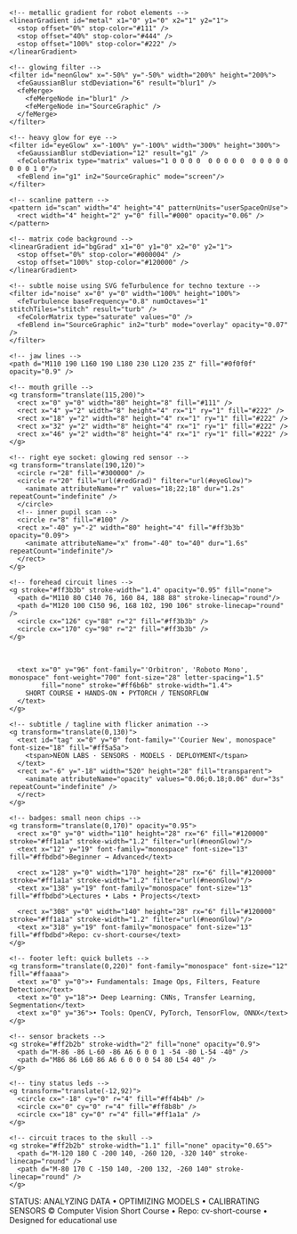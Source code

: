 <!-- README.svg: Neon-Red "Skynet" / T-800 inspired header for a Computer Vision Short Course repository
     Drop this file into your repository and reference it from README.md with:
     ![header](./README.svg)
-->

<svg xmlns="http://www.w3.org/2000/svg" viewBox="0 0 1200 420" width="1200" height="420" role="img" aria-labelledby="titleDesc">
  <title id="titleDesc">Computer Vision Short Course — Neon Red Skynet header</title>

  <defs>
    <!-- neon red gradients -->
    <linearGradient id="redGrad" x1="0" y1="0" x2="1" y2="1">
      <stop offset="0%" stop-color="#ff2b2b" />
      <stop offset="50%" stop-color="#ff0000" />
      <stop offset="100%" stop-color="#8b0000" />
    </linearGradient>

    <!-- metallic gradient for robot elements -->
    <linearGradient id="metal" x1="0" y1="0" x2="1" y2="1">
      <stop offset="0%" stop-color="#111" />
      <stop offset="40%" stop-color="#444" />
      <stop offset="100%" stop-color="#222" />
    </linearGradient>

    <!-- glowing filter -->
    <filter id="neonGlow" x="-50%" y="-50%" width="200%" height="200%">
      <feGaussianBlur stdDeviation="6" result="blur1" />
      <feMerge>
        <feMergeNode in="blur1" />
        <feMergeNode in="SourceGraphic" />
      </feMerge>
    </filter>

    <!-- heavy glow for eye -->
    <filter id="eyeGlow" x="-100%" y="-100%" width="300%" height="300%">
      <feGaussianBlur stdDeviation="12" result="g1" />
      <feColorMatrix type="matrix" values="1 0 0 0 0  0 0 0 0 0  0 0 0 0 0  0 0 0 1 0"/>
      <feBlend in="g1" in2="SourceGraphic" mode="screen"/>
    </filter>

    <!-- scanline pattern -->
    <pattern id="scan" width="4" height="4" patternUnits="userSpaceOnUse">
      <rect width="4" height="2" y="0" fill="#000" opacity="0.06" />
    </pattern>

    <!-- matrix code background -->
    <linearGradient id="bgGrad" x1="0" y1="0" x2="0" y2="1">
      <stop offset="0%" stop-color="#000004" />
      <stop offset="100%" stop-color="#120000" />
    </linearGradient>

    <!-- subtle noise using SVG feTurbulence for techno texture -->
    <filter id="noise" x="0" y="0" width="100%" height="100%">
      <feTurbulence baseFrequency="0.8" numOctaves="1" stitchTiles="stitch" result="turb" />
      <feColorMatrix type="saturate" values="0" />
      <feBlend in="SourceGraphic" in2="turb" mode="overlay" opacity="0.07" />
    </filter>

  </defs>

  <!-- background -->
  <rect width="100%" height="100%" fill="url(#bgGrad)" />
  <rect width="100%" height="100%" fill="url(#scan)" opacity="0.12" />

  <!-- subtle grid to suggest blueprint / machine -->
  <g opacity="0.12">
    <g stroke="#ff0000" stroke-width="0.6">
      <!-- fine horizontal lines -->
      <path d="M40 60 H1160" />
      <path d="M40 120 H1160" />
      <path d="M40 180 H1160" />
      <path d="M40 240 H1160" />
      <path d="M40 300 H1160" />
    </g>
  </g>

  <!-- left: stylized T-800 inspired skull / sensor cluster -->
  <g transform="translate(60,60) scale(0.9)">
    <!-- skull base -->
    <g filter="url(#noise)">
      <path d="M150 40 C 120 40, 80 60, 70 110 C 60 160, 80 270, 150 300 C 220 270, 240 160, 230 110 C 220 60, 180 40, 150 40 Z"
            fill="url(#metal)" stroke="#1a1a1a" stroke-width="2"/>
    </g>

    <!-- jaw lines -->
    <path d="M110 190 L160 190 L180 230 L120 235 Z" fill="#0f0f0f" opacity="0.9" />

    <!-- mouth grille -->
    <g transform="translate(115,200)">
      <rect x="0" y="0" width="80" height="8" fill="#111" />
      <rect x="4" y="2" width="8" height="4" rx="1" ry="1" fill="#222" />
      <rect x="18" y="2" width="8" height="4" rx="1" ry="1" fill="#222" />
      <rect x="32" y="2" width="8" height="4" rx="1" ry="1" fill="#222" />
      <rect x="46" y="2" width="8" height="4" rx="1" ry="1" fill="#222" />
    </g>

    <!-- right eye socket: glowing red sensor -->
    <g transform="translate(190,120)">
      <circle r="28" fill="#300000" />
      <circle r="20" fill="url(#redGrad)" filter="url(#eyeGlow)">
        <animate attributeName="r" values="18;22;18" dur="1.2s" repeatCount="indefinite" />
      </circle>
      <!-- inner pupil scan -->
      <circle r="8" fill="#100" />
      <rect x="-40" y="-2" width="80" height="4" fill="#ff3b3b" opacity="0.09">
        <animate attributeName="x" from="-40" to="40" dur="1.6s" repeatCount="indefinite"/>
      </rect>
    </g>

    <!-- forehead circuit lines -->
    <g stroke="#ff3b3b" stroke-width="1.4" opacity="0.95" fill="none">
      <path d="M110 80 C140 76, 160 84, 188 88" stroke-linecap="round"/>
      <path d="M120 100 C150 96, 168 102, 190 106" stroke-linecap="round" />
      <circle cx="126" cy="88" r="2" fill="#ff3b3b" />
      <circle cx="170" cy="98" r="2" fill="#ff3b3b" />
    </g>
  </g>

  <!-- repo title: neon text -->
  <g transform="translate(360,70)">
    <g filter="url(#neonGlow)">
      <text x="0" y="40" font-family="'Orbitron', 'Roboto Mono', monospace" font-weight="700" font-size="42" letter-spacing="2"
            fill="none" stroke="url(#redGrad)" stroke-width="1.8" style="mix-blend-mode:screen;">
        COMPUTER VISION
      </text>

      <text x="0" y="96" font-family="'Orbitron', 'Roboto Mono', monospace" font-weight="700" font-size="28" letter-spacing="1.5"
            fill="none" stroke="#ff6b6b" stroke-width="1.4">
        SHORT COURSE • HANDS-ON • PYTORCH / TENSORFLOW
      </text>
    </g>

    <!-- subtitle / tagline with flicker animation -->
    <g transform="translate(0,130)">
      <text id="tag" x="0" y="0" font-family="'Courier New', monospace" font-size="18" fill="#ff5a5a">
        <tspan>NEON LABS · SENSORS · MODELS · DEPLOYMENT</tspan>
      </text>
      <rect x="-6" y="-18" width="520" height="28" fill="transparent">
        <animate attributeName="opacity" values="0.06;0.18;0.06" dur="3s" repeatCount="indefinite" />
      </rect>
    </g>

    <!-- badges: small neon chips -->
    <g transform="translate(0,170)" opacity="0.95">
      <rect x="0" y="0" width="110" height="28" rx="6" fill="#120000" stroke="#ff1a1a" stroke-width="1.2" filter="url(#neonGlow)"/>
      <text x="12" y="19" font-family="monospace" font-size="13" fill="#ffbdbd">Beginner → Advanced</text>

      <rect x="128" y="0" width="170" height="28" rx="6" fill="#120000" stroke="#ff1a1a" stroke-width="1.2" filter="url(#neonGlow)"/>
      <text x="138" y="19" font-family="monospace" font-size="13" fill="#ffbdbd">Lectures • Labs • Projects</text>

      <rect x="308" y="0" width="140" height="28" rx="6" fill="#120000" stroke="#ff1a1a" stroke-width="1.2" filter="url(#neonGlow)"/>
      <text x="318" y="19" font-family="monospace" font-size="13" fill="#ffbdbd">Repo: cv-short-course</text>
    </g>

    <!-- footer left: quick bullets -->
    <g transform="translate(0,220)" font-family="monospace" font-size="12" fill="#ffaaaa">
      <text x="0" y="0">• Fundamentals: Image Ops, Filters, Feature Detection</text>
      <text x="0" y="18">• Deep Learning: CNNs, Transfer Learning, Segmentation</text>
      <text x="0" y="36">• Tools: OpenCV, PyTorch, TensorFlow, ONNX</text>
    </g>
  </g>

  <!-- right: schematic camera / sensor / circuit motif -->
  <g transform="translate(870,60)">
    <!-- camera lens -->
    <circle cx="0" cy="0" r="60" fill="#060606" stroke="#330000" stroke-width="2" />
    <circle cx="0" cy="0" r="46" fill="url(#redGrad)" opacity="0.14" />
    <circle cx="0" cy="0" r="32" fill="#0a0a0a" stroke="#220000" stroke-width="1" />
    <circle cx="0" cy="0" r="12" fill="#ff2b2b" filter="url(#eyeGlow)">
      <animate attributeName="r" values="10;14;10" dur="1.6s" repeatCount="indefinite" />
    </circle>

    <!-- sensor brackets -->
    <g stroke="#ff2b2b" stroke-width="2" fill="none" opacity="0.9">
      <path d="M-86 -86 L-60 -86 A6 6 0 0 1 -54 -80 L-54 -40" />
      <path d="M86 86 L60 86 A6 6 0 0 0 54 80 L54 40" />
    </g>

    <!-- tiny status leds -->
    <g transform="translate(-12,92)">
      <circle cx="-18" cy="0" r="4" fill="#ff4b4b" />
      <circle cx="0" cy="0" r="4" fill="#ff8b8b" />
      <circle cx="18" cy="0" r="4" fill="#ff1a1a" />
    </g>

    <!-- circuit traces to the skull -->
    <g stroke="#ff2b2b" stroke-width="1.1" fill="none" opacity="0.65">
      <path d="M-120 180 C -200 140, -260 120, -320 140" stroke-linecap="round" />
      <path d="M-80 170 C -150 140, -200 132, -260 140" stroke-linecap="round" />
    </g>
  </g>

  <!-- ambient animated red noise band at bottom -->
  <g transform="translate(0,372)">
    <rect x="0" y="0" width="1200" height="48" fill="#000" opacity="0.25" />
    <rect x="0" y="0" width="1200" height="48" fill="url(#redGrad)" opacity="0.06">
      <animate attributeName="x" from="0" to="-1200" dur="12s" repeatCount="indefinite" />
    </rect>
  </g>

  <!-- small animated "scanning" text to evoke machine voice -->
  <g transform="translate(380,320)" font-family="monospace" font-size="11" fill="#ff9b9b" opacity="0.9">
    <text>
      <tspan>STATUS: </tspan>
      <tspan>
        <animate attributeName="opacity" values="0;1;0;1" dur="6s" repeatCount="indefinite" />
        ANALYZING DATA  •  OPTIMIZING MODELS  •  CALIBRATING SENSORS
      </tspan>
    </text>
  </g>

  <!-- subtle footer note (transparent) -->
  <g transform="translate(20,400)" font-family="monospace" font-size="10" fill="#ff6b6b" opacity="0.6">
    <text>© Computer Vision Short Course • Repo: cv-short-course • Designed for educational use</text>
  </g>

</svg>
